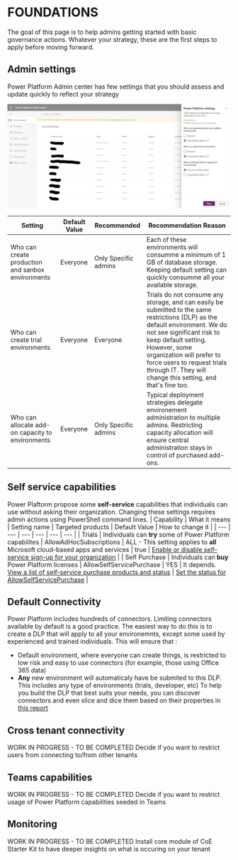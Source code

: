 # FOUNDATIONS

The goal of this page is to help admins getting started with basic governance actions.
Whatever your strategy, these are the first steps to apply before moving forward.

## Admin settings

Power Platform Admin center has few settings that you should assess and update quickly to reflect your strategy

![Power Platform Admin Settings](./media/PowerPlatformAdminSettings.png)

| Setting | Default Value | Recommended | Recommendation Reason |
| --- | --- | --- | --- |
| Who can create production and sanbox environments | Everyone | Only Specific admins | Each of these environments will consumme a minimum of 1 GB of database storage. Keeping default setting can quickly consumme all your available storage. |
| Who can create trial environments | Everyone | Everyone | Trials do not consume any storage, and can easily be submitted to the same restrictions (DLP) as the default environment. We do not see significant risk to keep default setting. However, some organization will prefer to force users to request trials through IT. They will change this setting, and that's fine too.|
| Who can allocate add-on capacity to environments | Everyone | Only Specific admins | Typical deployment strategies delegate environement administration to multiple admins. Restricting capacity allocation will ensure central administration stays in control of purchased add-ons.|

## Self service capabilities

Power Plaftorm propose some **self-service** capabilities that individuals can use without asking their organization. Changing these settings requires admin actions using PowerShell command lines.
| Capability | What it means | Setting name | Targeted products | Default Value | How to change it |
| --- | --- | --- | --- | --- | --- |
| Trials | Individuals can **try** some of Power Platform capabilites | AllowAdHocSubscriptions | ALL - This setting applies to **all** Microsoft cloud-based apps and services | true  | [Enable or disable self-service sign-up for your organization](https://docs.microsoft.com/en-us/powershell/module/msonline/set-msolcompanysettings?view=azureadps-1.0#parameters) |
| Self Purchase | Individuals can **buy** Power Platform licenses | AllowSelfServicePurchase | YES | It depends. [View a list of self-service purchase products and status](https://docs.microsoft.com/en-us/microsoft-365/commerce/subscriptions/allowselfservicepurchase-powershell?view=o365-worldwide#view-a-list-of-self-service-purchase-products-and-their-status)  |  [Set the status for AllowSelfServicePurchase](https://docs.microsoft.com/en-us/microsoft-365/commerce/subscriptions/allowselfservicepurchase-powershell?view=o365-worldwide#view-or-set-the-status-for-allowselfservicepurchasen) |

## Default Connectivity

Power Platform includes hundreds of connectors. Limiting connectors available by default is a good practice. The easiest way to do this is to create a DLP that will apply to all your environemnts, except some used by experienced and trained individuals. This will ensure that :

- Default environment, where everyone can create things, is restricted to low risk and easy to use connectors (for example, those using Office 365 data)
- **Any** new environment will automaticaly have be submited to this DLP. This includes any type of environments (trials, developer, etc)
To help you build the DLP that best suits your needs, you can discover connectors and even slice and dice them based on their properties in [this report](https://aka.ms/ppc)

## Cross tenant connectivity

WORK IN PROGRESS - TO BE COMPLETED
Decide if you want to restrict users from connecting to/from other tenants

## Teams capabilities

WORK IN PROGRESS - TO BE COMPLETED
Decide if you want to restrict usage of Power Platform capabilities seeded in Teams

## Monitoring

WORK IN PROGRESS - TO BE COMPLETED
Install core module of CoE Starter Kit to have deeper insights on what is occuring on your tenant
